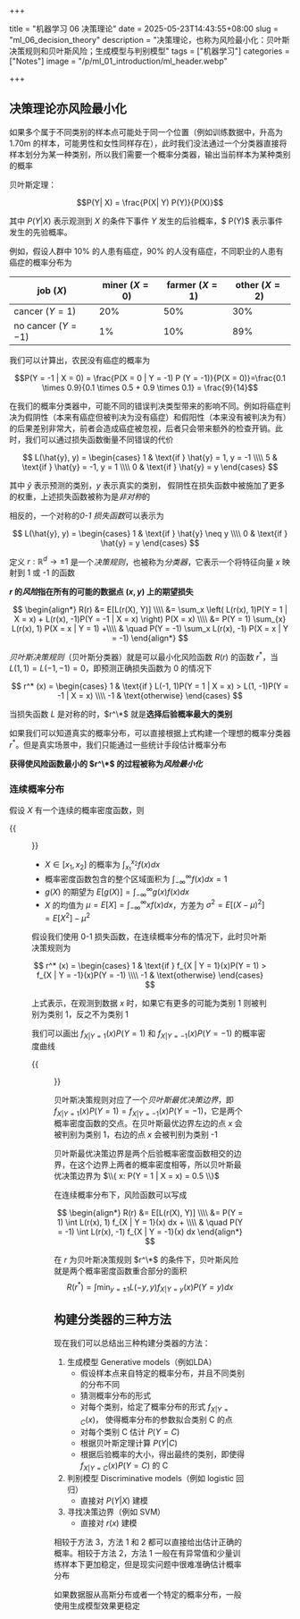+++

title = "机器学习 06 决策理论"
date = 2025-05-23T14:43:55+08:00
slug = "ml_06_decision_theory"
description = "决策理论，也称为风险最小化：贝叶斯决策规则和贝叶斯风险；生成模型与判别模型"
tags = ["机器学习"]
categories = ["Notes"]
image = "/p/ml_01_introduction/ml_header.webp"

+++

## 决策理论亦风险最小化

如果多个属于不同类别的样本点可能处于同一个位置（例如训练数据中，升高为 1.70m 的样本，可能男性和女性同样存在），此时我们没法通过一个分类器直接将样本划分为某一种类别，所以我们需要一个概率分类器，输出当前样本为某种类别的概率

贝叶斯定理：

$$P(Y| X) = \frac{P(X| Y) P(Y)}{P(X)}$$

其中 $P(Y | X)$ 表示观测到 $X$ 的条件下事件 $Y$ 发生的后验概率，$ P(Y)$ 表示事件发生的先验概率。

例如，假设人群中 $10\%$ 的人患有癌症，$90\%$ 的人没有癌症，不同职业的人患有癌症的概率分布为

| job $(X)$            | miner $(X = 0)$ | farmer $(X = 1)$ | other ${} (X = 2)$ |
| -------------------- | --------------- | ---------------- | ------------------ |
| cancer ${} (Y = 1)$  | 20%             | 50%              | 30%                |
| no cancer $(Y = -1)$ | 1%              | 10%              | 89%                |

我们可以计算出，农民没有癌症的概率为

$$P(Y = -1 | X = 0) = \frac{P(X = 0 | Y = -1) P (Y = -1)}{P(X = 0)}=\frac{0.1 \times 0.9}{0.1 \times 0.5 + 0.9 \times 0.1} = \frac{9}{14}$$

在我们的概率分类器中，可能不同的错误判决类型带来的影响不同。例如将癌症判决为假阴性（本来有癌症但被判决为没有癌症）和假阳性（本来没有被判决为有）的后果差别非常大，前者会造成癌症被忽视，后者只会带来额外的检查开销。此时，我们可以通过损失函数衡量不同错误的代价

$$
L(\hat{y}, y) = \begin{cases}
1 & \text{if } \hat{y} = 1, y = -1  \\\\
5 & \text{if } \hat{y} = -1, y = 1 \\\\
0 & \text{if } \hat{y} = y
\end{cases}
$$

其中 $\hat{y}$ 表示预测的类别，$y$ 表示真实的类别， 假阴性在损失函数中被施加了更多的权重，上述损失函数被称为是*非对称*的

相反的，一个对称的*0-1 损失函数*可以表示为

$$
L(\hat{y}, y) = \begin{cases}
1 & \text{if } \hat{y} \neq y \\\\
0 & \text{if } \hat{y} = y
\end{cases}
$$

定义 $r: \mathbb{R}^d \rightarrow \pm 1$ 是一个*决策规则*，也被称为*分类器*，它表示一个将特征向量 $x$ 映射到 1 或 -1 的函数

**$r$ 的*风险*指在所有的可能的数据点 $(x, y)$ 上的期望损失**

$$
\begin{align*}
R(r) &= E[L(r(X), Y)] \\\\
&= \sum_x \left( L(r(x), 1)P(Y = 1 | X = x) + L(r(x), -1)P(Y = -1 | X = x) \right) P(X = x) \\\\
&= P(Y = 1) \sum_{x} L(r(x), 1) P(X = x | Y = 1) +\\\\
& \quad P(Y = -1) \sum_x L(r(x), -1) P(X = x | Y = -1)
\end{align*}
$$

_贝叶斯决策规则_（贝叶斯分类器）就是可以最小化风险函数 $R(r)$ 的函数 $r^*$，当 $L(1, 1) = L(-1, -1) = 0$，即预测正确损失函数为 0 的情况下

$$
r^* (x) = \begin{cases}
1 & \text{if } L(-1, 1)P(Y = 1 | X = x) > L(1, -1)P(Y = -1 | X = x) \\\\
-1 & \text{otherwise}
\end{cases}
$$

当损失函数 $L$ 是对称的时，$r^\*$ 就是**选择后验概率最大的类别**

如果我们可以知道真实的概率分布，可以直接根据上式构建一个理想的概率分类器 $r^*$。但是真实场景中，我们只能通过一些统计手段估计概率分布

**获得使风险函数最小的 $r^\*$ 的过程被称为*风险最小化***

### 连续概率分布

假设 $X$ 有一个连续的概率密度函数，则

{{<figure src="cd3ee7bf682b292e11e2f7242823ff31.png" title="概率密度函数" width=400 >}}

- $X \in [x_1, x_2]$ 的概率为 $\int_{x_1}^{x_2} f(x) dx$
- 概率密度函数包含的整个区域面积为 $\int_{-\infty}^{\infty} f(x)dx = 1$
- $g(X)$ 的期望为 $E[g(X)] = \int_{-\infty}^{\infty} g(x)f(x) dx$
- $X$ 的均值为 $\mu = E[X] = \int_{-\infty}^{\infty}x f(x)dx$，方差为 $\sigma^2 = E[(X - \mu)^2] = E[X^2] - \mu^2$

假设我们使用 0-1 损失函数，在连续概率分布的情况下，此时贝叶斯决策规则为

$$
r^* (x) = \begin{cases}
1 & \text{if } f_{X | Y = 1}(x)P(Y = 1) > f_{X | Y = -1}(x)P(Y = -1) \\\\
-1 & \text{otherwise}
\end{cases}
$$

上式表示，在观测到数据 $x$ 时，如果它有更多的可能为类别 1 则被判别为类别 1，反之不为类别 1

我们可以画出 $f_{X | Y = 1}(x)P(Y = 1)$ 和 $f_{X | Y = -1}(x)P(Y = -1)$ 的概率密度曲线

{{<figure src="872da1136c31970df2a4dc704d3e39fe.png" title="贝叶斯最优决策边界" width=600 >}}

贝叶斯决策规则对应了一个*贝叶斯最优决策边界*，即 $f_{X | Y = 1}(x)P(Y = 1) = f_{X | Y = -1}(x)P(Y = -1)$，它是两个概率密度函数的交点。在贝叶斯最优边界左边的点 $x$ 会被判别为类别 1，右边的点 $x$ 会被判别为类别 -1

贝叶斯最优决策边界是两个后验概率密度函数相交的边界，在这个边界上两者的概率密度相等，所以贝叶斯最优决策边界为 $\\{ x: P(Y = 1 | X = x) = 0.5 \\}$

在连续概率分布下，风险函数可以写成

$$
\begin{align*}
R(r) &= E[L(r(X), Y)] \\\\
&= P(Y = 1) \int L(r(x), 1) f_{X | Y = 1}(x) dx + \\\\
& \quad P(Y = -1) \int L(r(x), -1) f_{X | Y = -1}(x) dx
\end{align*}
$$

在 $r$ 为贝叶斯决策规则 $r^\*$ 的条件下，贝叶斯风险就是两个概率密度函数重合部分的面积
$$R(r^*) = \int \min_{y = \pm 1} L(-y, y) f_{X |Y=y}(x) P(Y = y) dx$$

## 构建分类器的三种方法

现在我们可以总结出三种构建分类器的方法：

1. 生成模型 Generative models（例如LDA）
   - 假设样本点来自特定的概率分布，并且不同类别的分布不同
   - 猜测概率分布的形式
   - 对每个类别，给定了概率分布的形式 $f_{X | Y = C}(x)$， 使得概率分布的参数拟合类别 C 的点
   - 对每个类别 C 估计 $P(Y = C)$
   - 根据贝叶斯定理计算 $P(Y | C)$
   - 根据后验概率的大小，得出最终的类别，即使得 $f_{X|Y=C}(x)P(Y = C)$ 的 C
2. 判别模型 Discriminative models（例如 logistic 回归）
   - 直接对 $P(Y|X)$ 建模
3. 寻找决策边界（例如 SVM）
   - 直接对 $r(x)$ 建模

相较于方法 3，方法 1 和 2 都可以直接给出估计正确的概率。相较于方法 2，方法 1 一般在有异常值和少量训练样本下更加稳定，但是现实问题中很难准确估计概率分布

如果数据服从高斯分布或者一个特定的概率分布，一般使用生成模型效果更稳定
